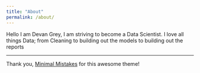 ```yaml
---
title: "About"
permalink: /about/
---
```


Hello I am Devan Grey, I am striving to become a Data Scientist. I love all things Data; from Cleaning to building out the models to building out the reports


---

Thank you, [Minimal Mistakes](https://mmistakes.github.io/minimal-mistakes/docs/quick-start-guide/) for this awesome theme!
